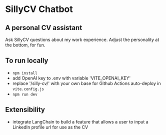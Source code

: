 # SillyCV Chatbot

## A personal CV assistant

Ask SillyCV questions about my work experience. Adjust the personality at the bottom, for fun.

## To run locally

- `npm install`
- add OpenAI key to .env with variable 'VITE_OPENAI_KEY'
- replace '/silly-cv/' with your own base for Github Actions auto-deploy in `vite.config.js`
- `npm run dev`

## Extensibility

- integrate LangChain to build a feature that allows a user to input a LinkedIn profile url for use as the CV
